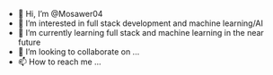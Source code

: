 - 👋 Hi, I’m @Mosawer04
- 👀 I’m interested in full stack development and machine learning/AI
- 🌱 I’m currently learning full stack and machine learning in the near future
- 💞️ I’m looking to collaborate on ...
- 📫 How to reach me ...

<!---
Mosawer04/Mosawer04 is a ✨ special ✨ repository because its `README.md` (this file) appears on your GitHub profile.
You can click the Preview link to take a look at your changes.
--->
